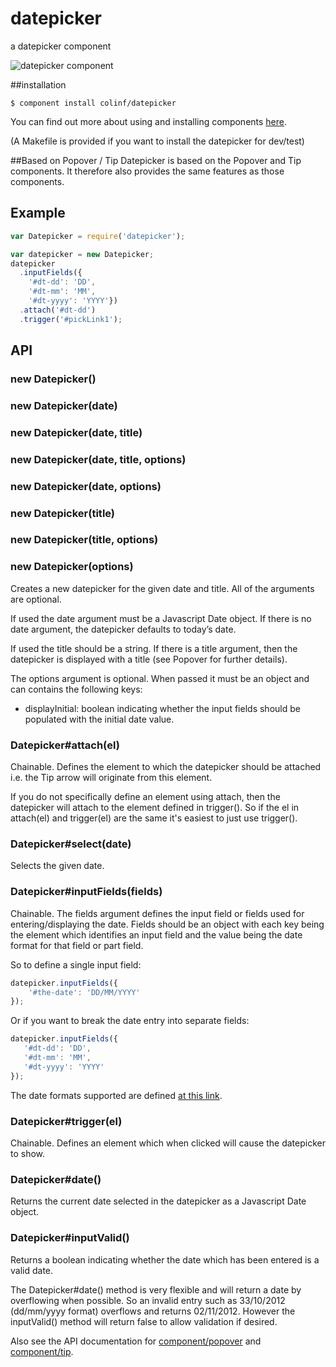 
# datepicker
 a datepicker component

 ![datepicker component](http://f.cl.ly/items/3e340Z1U0W2Y2o2i0R23/Screen%20Shot%202012-10-09%20at%2021.37.53.png)

##installation
```
$ component install colinf/datepicker
```
You can find out more about using and installing components [here](https://github.com/component/component).

(A Makefile is provided if you want to install the datepicker for dev/test)

##Based on Popover / Tip
Datepicker is based on the Popover and Tip components. It therefore also provides the same features as those components.

## Example

```js
var Datepicker = require('datepicker');

var datepicker = new Datepicker;
datepicker
  .inputFields({
    '#dt-dd': 'DD',
    '#dt-mm': 'MM',
    '#dt-yyyy': 'YYYY'})
  .attach('#dt-dd')
  .trigger('#pickLink1');
```

## API

### new Datepicker()
### new Datepicker(date)
### new Datepicker(date, title)
### new Datepicker(date, title, options)
### new Datepicker(date, options)
### new Datepicker(title)
### new Datepicker(title, options)
### new Datepicker(options)
Creates a new datepicker for the given date and title. All of the arguments are optional.

If used the date argument must be a Javascript Date object. If there is no date argument, the datepicker defaults to today’s date.

If used the title should be a string. If there is a title argument, then the datepicker is displayed with a title (see Popover for further details).

The options argument is optional. When passed it must be an object and can contains the following keys:

* displayInitial: boolean indicating whether the input fields should be populated with the initial date value.

### Datepicker#attach(el)
Chainable. Defines the element to which the datepicker should be attached i.e. the Tip arrow will originate from this element.

If you do not specifically define an element using attach, then the datepicker will attach to the element defined in trigger(). So if the el in attach(el) and trigger(el) are the same it's easiest to just use trigger().

### Datepicker#select(date)
Selects the given date.

### Datepicker#inputFields(fields)
Chainable. The fields argument defines the input field or fields used for entering/displaying the date. Fields should be an object with each key being the element which identifies an input field and the value being the date format for that field or part field.

So to define a single input field:
```js
datepicker.inputFields({
	'#the-date': 'DD/MM/YYYY'
});
```

Or if you want to break the date entry into separate fields:
```js
datepicker.inputFields({
   '#dt-dd': 'DD',
   '#dt-mm': 'MM',
   '#dt-yyyy': 'YYYY'
});
```
The date formats supported are defined [at this link](http://momentjs.com/docs/#/parsing/string-format/).

### Datepicker#trigger(el)
Chainable. Defines an element which when clicked will cause the datepicker to show.

### Datepicker#date()
Returns the current date selected in the datepicker as a Javascript Date object.

### Datepicker#inputValid()
Returns a boolean indicating whether the date which has been entered is a valid date.

The Datepicker#date() method is very flexible and will return a date by overflowing when possible. So an invalid entry such as 33/10/2012 (dd/mm/yyyy format) overflows and returns 02/11/2012. However the inputValid() method will return false to allow validation if desired.

Also see the API documentation for [component/popover](https://github.com/component/popover) and [component/tip](https://github.com/component/tip).
